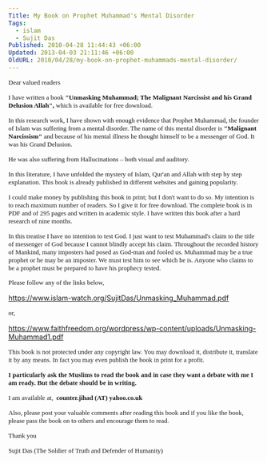 ```yaml
---
Title: My Book on Prophet Muhammad's Mental Disorder
Tags:
  - islam
  - Sujit Das
Published: 2010-04-28 11:44:43 +06:00
Updated: 2013-04-03 21:11:46 +06:00
OldURL: 2010/04/28/my-book-on-prophet-muhammads-mental-disorder/
---
```


<span style="font-size: small; font-family: Times New Roman;">Dear valued readers</span>

<span style="font-size: small;"><span style="font-family: Times New Roman;">I have written a book <strong>"Unmasking Muhammad; The Malignant Narcissist and his Grand Delusion Allah", </strong><strong><span style="font-weight: normal; mso-bidi-font-weight: bold;">which is available for free download.</span></strong><strong> </strong></span></span>

<span style="font-size: small; font-family: Times New Roman;">In this research work, I have shown with enough evidence that Prophet Muhammad, the founder of Islam was suffering from a mental disorder. The name of this mental disorder is <strong>"Malignant Narcissism"</strong> and because of his mental illness he thought himself to be a messenger of God. It was his Grand Delusion. </span>

<span style="font-size: small; font-family: Times New Roman;">He was also suffering from Hallucinations – both visual and auditory.</span>

<span style="font-size: small; font-family: Times New Roman;">In this literature, I have unfolded the mystery of Islam, Qur'an and Allah with step by step explanation. This book is already published in different websites and gaining popularity.</span>

<span style="font-size: small; font-family: Times New Roman;">I could make money by publishing this book in print; but I don't want to do so. My intention is to reach maximum number of readers. So I give it for free download. The complete book is in PDF and of 295 pages and written in academic style. I have written this book after a hard research of nine months.</span>
<p class="MsoNormal" style="margin: 0in 0in 10pt;"><span style="font-size: small; font-family: Calibri;">In this treatise I have no intention to test God. I just want to test Muhammad's claim to the title of messenger of God because I cannot blindly accept his claim. Throughout the recorded history of Mankind, many imposters had posed as God-man and fooled us. Muhammad may be a true prophet or he may be an imposter. We must test him to see which he is. Anyone who claims to be a prophet must be prepared to have his prophecy tested.</span></p>
<p class="MsoNormal" style="margin: 0in 0in 10pt;"><span style="font-size: small; font-family: Calibri;">Please follow any of the links below,</span></p>

<a href="https://www.islam-watch.org/SujitDas/Unmasking_Muhammad.pdf"><span style="font-size: small; font-family: Times New Roman;">https://www.islam-watch.org/SujitDas/Unmasking_Muhammad.pdf</span></a>

<span style="font-size: small; font-family: Times New Roman;">or, </span>

<a href="https://www.faithfreedom.org/wordpress/wp-content/uploads/Unmasking-Muhammad1.pdf"><span style="font-size: small; font-family: Times New Roman;">https://www.faithfreedom.org/wordpress/wp-content/uploads/Unmasking-Muhammad1.pdf</span></a>

<span style="font-size: small; font-family: Times New Roman;">This book is not protected under any copyright law. You may download it, distribute it, translate it by any means. In fact you may even publish the book in print for a profit.</span>

<span style="font-size: small;"><span style="font-family: Times New Roman;"><strong>I particularly ask the Muslims to read the book and in case they want a debate with me I am ready. But the debate should be in writing.</strong> </span></span>

<span style="font-size: small;"><span style="font-family: Times New Roman;">I am available at,<span style="mso-spacerun: yes;">  <strong>counter.jihad (AT) yahoo.co.uk</strong></span></span></span>

<span style="font-size: small; font-family: Times New Roman;">Also, please post your valuable comments after reading this book and if you like the book, please pass the book on to others and encourage them to read. </span>

<span style="font-size: small; font-family: Times New Roman;">Thank you</span>

<span style="font-size: small; font-family: Times New Roman;">Sujit Das (The Soldier of Truth and Defender of Humanity)</span>
